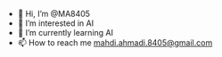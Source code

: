 - 👋 Hi, I’m @MA8405
- 👀 I’m interested in AI
- 🌱 I’m currently learning AI
- 📫 How to reach me mahdi.ahmadi.8405@gmail.com

<!---
MA8405/MA8405 is a ✨ special ✨ repository because its `README.md` (this file) appears on your GitHub profile.
You can click the Preview link to take a look at your changes.
--->
